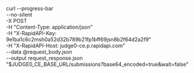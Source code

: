 curl --progress-bar \
        --no-silent \
        -X POST \
        -H "Content-Type: application/json" \
        -H "X-RapidAPI-Key: 9e1ba1c6c2msh0a52d32b789b21fp1bff69jsn8b2f64d2a2f9" \
        -H "X-RapidAPI-Host: judge0-ce.p.rapidapi.com" \
        --data @request_body.json \
        --output request_response.json \
        "$JUDGE0_CE_BASE_URL/submissions?base64_encoded=true&wait=false"